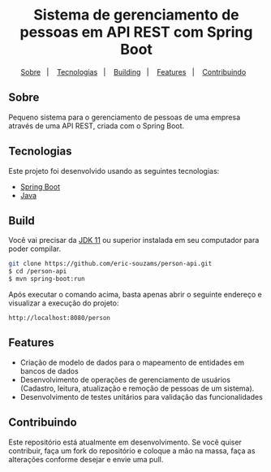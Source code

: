 <h1 align="center">Sistema de gerenciamento de pessoas em API REST com Spring Boot</h1>

<p align="center">
  <a href="#sobre">Sobre</a>&nbsp;&nbsp;&nbsp;|&nbsp;&nbsp;&nbsp;
  <a href="#tecnologias">Tecnologias</a>&nbsp;&nbsp;&nbsp;|&nbsp;&nbsp;&nbsp;
  <a href="#build">Building</a>&nbsp;&nbsp;&nbsp;|&nbsp;&nbsp;&nbsp;
  <a href="#features">Features</a>&nbsp;&nbsp;&nbsp;|&nbsp;&nbsp;&nbsp;
  <a href="#contribuindo">Contribuindo</a>&nbsp;&nbsp;&nbsp;
</p>

## Sobre
Pequeno sistema para o gerenciamento de pessoas de uma empresa através de uma API REST, criada com o Spring Boot.


## Tecnologias
Este projeto foi desenvolvido usando as seguintes tecnologias:

- [Spring Boot](https://spring.io/)
- [Java](https://www.oracle.com/br/java/technologies/javase-jdk11-downloads.html)

## Build
Você vai precisar da [JDK 11](https://www.oracle.com/java/technologies/javase-jdk11-downloads.html) ou superior instalada em seu computador para poder compilar.

```bash
git clone https://github.com/eric-souzams/person-api.git
$ cd /person-api
$ mvn spring-boot:run
```

Após executar o comando acima, basta apenas abrir o seguinte endereço e visualizar a execução do projeto:

```
http://localhost:8080/person
```

## Features
* Criação de modelo de dados para o mapeamento de entidades em bancos de dados
* Desenvolvimento de operações de gerenciamento de usuários (Cadastro, leitura, atualização e remoção de pessoas de um sistema).
* Desenvolvimento de testes unitários para validação das funcionalidades

## Contribuindo

Este repositório está atualmente em desenvolvimento. Se você quiser contribuir, faça um fork do repositório e coloque a mão na massa, faça as alterações conforme desejar e envie uma pull.